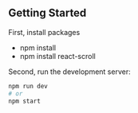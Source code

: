 ## Getting Started

First, install packages 

- npm install
- npm install react-scroll

Second, run the development server:

```bash
npm run dev
# or
npm start
```